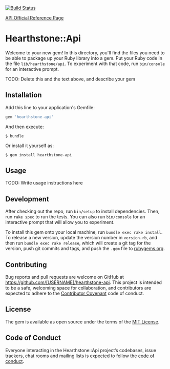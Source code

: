 [![Build Status](https://travis-ci.org/DaiAoki/hearthstone-api.svg?branch=master)](https://travis-ci.org/DaiAoki/hearthstone-api)

[API Official Reference Page](https://develop.battle.net/documentation/api-reference/hearthstone-game-data-api)

# Hearthstone::Api

Welcome to your new gem! In this directory, you'll find the files you need to be able to package up your Ruby library into a gem. Put your Ruby code in the file `lib/hearthstone/api`. To experiment with that code, run `bin/console` for an interactive prompt.

TODO: Delete this and the text above, and describe your gem

## Installation

Add this line to your application's Gemfile:

```ruby
gem 'hearthstone-api'
```

And then execute:

    $ bundle

Or install it yourself as:

    $ gem install hearthstone-api

## Usage

TODO: Write usage instructions here

## Development

After checking out the repo, run `bin/setup` to install dependencies. Then, run `rake spec` to run the tests. You can also run `bin/console` for an interactive prompt that will allow you to experiment.

To install this gem onto your local machine, run `bundle exec rake install`. To release a new version, update the version number in `version.rb`, and then run `bundle exec rake release`, which will create a git tag for the version, push git commits and tags, and push the `.gem` file to [rubygems.org](https://rubygems.org).

## Contributing

Bug reports and pull requests are welcome on GitHub at https://github.com/[USERNAME]/hearthstone-api. This project is intended to be a safe, welcoming space for collaboration, and contributors are expected to adhere to the [Contributor Covenant](http://contributor-covenant.org) code of conduct.

## License

The gem is available as open source under the terms of the [MIT License](https://opensource.org/licenses/MIT).

## Code of Conduct

Everyone interacting in the Hearthstone::Api project’s codebases, issue trackers, chat rooms and mailing lists is expected to follow the [code of conduct](https://github.com/[USERNAME]/hearthstone-api/blob/master/CODE_OF_CONDUCT.md).
